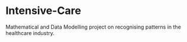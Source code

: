 # Intensive-Care
Mathematical and Data Modelling project on recognising patterns in the healthcare industry.
 
